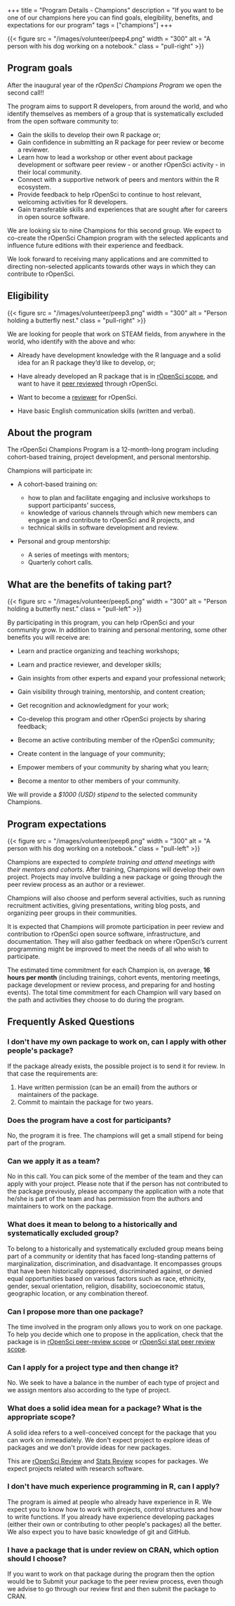 +++
title = "Program Details - Champions"
description = "If you want to be one of our champions here you can find goals, elegibility, benefits, and expectations for our program"
tags = ["champions"]
+++

{{< figure src = "/images/volunteer/peep4.png" width = "300" alt = "A person with his dog working on a notebook." class = "pull-right" >}}

## Program goals

After the inaugural year of the _rOpenSci Champions Program_ we open the second call!!

The program aims to support R developers, from around the world, and who identify themselves as members of a group that is systematically excluded from the open software community to:

* Gain the skills to develop their own R package or;
* Gain confidence in submitting an R package for peer review or become a reviewer.
* Learn how to lead a workshop or other event about package development or software peer review -  or another rOpenSci activity - in their local community.
* Connect with a supportive network of peers and mentors within the R ecosystem.
* Provide feedback to help rOpenSci to continue to host relevant, welcoming activities for R developers.
* Gain transferable skills and experiences that are sought after for careers in open source software.

We are looking six to nine Champions for this second group. We expect to co-create the rOpenSci Champion program with the selected applicants and influence future editions with their experience and feedback.

We look forward to receiving many applications and are committed to directing non-selected applicants towards other ways in which they can contribute to rOpenSci.


## Eligibility

{{< figure src = "/images/volunteer/peep3.png" width = "300" alt = "Person holding a butterfly nest." class = "pull-right" >}}

We are looking for people that work on STEAM fields, from anywhere in the world, who identify with the above and who:

* Already have development knowledge with the R language and a solid idea for an R package they’d like to develop, or;

* Have already developed an R package that is in [rOpenSci scope](https://devguide.ropensci.org/policies.html?q=scope#aims-and-scope), and want to have it [peer reviewed](/software-review/) through rOpenSci.

* Want to become a [reviewer](https://devguide.ropensci.org/reviewerguide.html) for rOpenSci.

* Have basic English communication skills (written and verbal).


## About the program

The rOpenSci Champions Program is a 12-month-long program including cohort-based training, project development, and personal mentorship.

Champions will participate in:

* A cohort-based training on:

    - how to plan and facilitate engaging and inclusive workshops to support participants’ success,
    - knowledge of various channels through which new members can engage in and contribute to rOpenSci and R projects, and
    - technical skills in software development and review.

* Personal and group mentorship:

    - A series of meetings with mentors;
    - Quarterly cohort calls.


## What are the benefits of taking part? 

{{< figure src = "/images/volunteer/peep5.png" width = "300" alt = "Person holding a butterfly nest." class = "pull-left" >}}

By participating in this program, you can help rOpenSci and your community grow. In addition to training and personal mentoring, some other benefits you will receive are:

* Learn and practice organizing and teaching workshops;

* Learn and practice reviewer, and developer skills;

* Gain insights from other experts and expand your professional network;

* Gain visibility through training, mentorship, and content creation;

* Get recognition and acknowledgment for your work;

* Co-develop this program and other rOpenSci projects by sharing feedback;

* Become an active contributing member of the rOpenSci community;

* Create content in the language of your community;

* Empower members of your community by sharing what you learn;

* Become a mentor to other members of your community.

We will provide a _$1000 (USD) stipend_ to the selected community Champions.


## Program expectations

{{< figure src = "/images/volunteer/peep6.png" width = "300" alt = "A person with his dog working on a notebook." class = "pull-left" >}}

Champions are expected to _complete training and attend meetings with their mentors and cohorts_. After training, Champions will develop their own project. Projects may involve building a new package or going through the peer review process as an author or a reviewer.

Champions will also choose and perform several activities, such as running recruitment activities, giving presentations, writing blog posts, and organizing peer groups in their communities.

It is expected that Champions will promote participation in peer review and contribution to rOpenSci open source software, infrastructure, and documentation. They will also gather feedback on where rOpenSci’s current programming might be improved to meet the needs of all who wish to participate.

The estimated time commitment for each Champion is, on average, __16 hours per month__  (including trainings, cohort events, mentoring meetings, package development or review process, and preparing for and hosting events). The total time commitment for each Champion will vary based on the path and activities they choose to do during the program.

## Frequently Asked Questions

### I don't have my own package to work on, can I apply with other people's package?

If the package already exists, the possible project is to send it for review.  In that case the requirements are:
1) Have written permission (can be an email) from the authors or maintainers of the package.
2) Commit to maintain the package for two years.

### Does the program have a cost for participants?

No, the program it is free.  The champions will get a small stipend for being part of the program.

### Can we apply it as a team?

No in this call.  You can pick some of the member of the team and they can apply with your project. 
Please note that if the person has not contributed to the package previously, please accompany the application with a note that he/she is part of the team and has permission from the authors and maintainers to work on the package.

### What does it mean to belong to a historically and systematically excluded group?

To belong to a historically and systematically excluded group means being part of a community or identity that has faced long-standing patterns of marginalization, discrimination, and disadvantage. It encompasses groups that have been historically oppressed, discriminated against, or denied equal opportunities based on various factors such as race, ethnicity, gender, sexual orientation, religion, disability, socioeconomic status, geographic location, or any combination thereof.

### Can I propose more than one package?

The time involved in the program only allows you to work on one package. To help you decide which one to propose in the application, check that the package is in [rOpenSci peer-review scope](https://devguide.ropensci.org/policies.html?q=scope#aims-and-scope) or [rOpenSci stat peer review scope](https://ropensci.org/stat-software-review/).

### Can I apply for a project type and then change it?

No. We seek to have a balance in the number of each type of project and we assign mentors also according to the type of project.    

### What does a solid idea mean for a package? What is the appropriate scope? 

A solid idea refers to a well-conceived concept for the package that you can work on inmeadiately. We don't expect project to explore ideas of packages and we don't provide ideas for new packages. 

This are [rOpenSci Review](https://devguide.ropensci.org/policies.html?q=scope#aims-and-scope) and [Stats Review](https://ropensci.org/stat-software-review/) scopes for packages. We expect projects related with research software. 

### I don't have much experience programming in R, can I apply?

The program is aimed at people who already have experience in R. We expect you to know how to work with projects, control structures and how to write functions.  If you already have experience developing packages (either their own or contributing to other people's packages) all the better. We also expect you to have basic knowledge of git and GitHub. 

### I have a package that is under review on CRAN, which option should I choose?

If you want to work on that package during the program then the option would be to Submit your package to the peer review process, even though we advise to go through our review first and then submit the package to CRAN.
